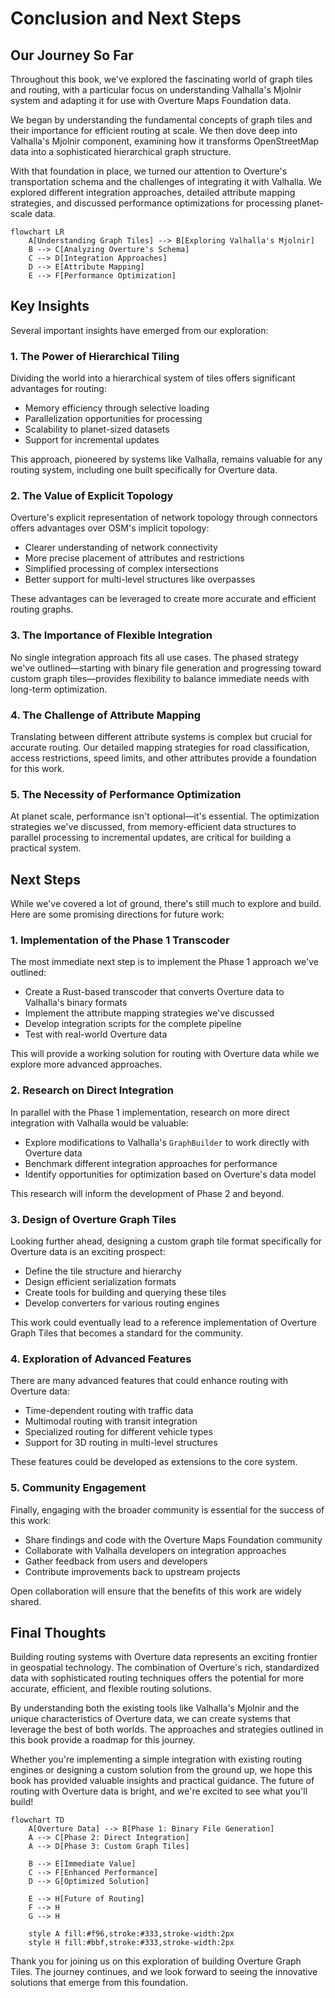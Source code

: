 # Conclusion and Next Steps

## Our Journey So Far

Throughout this book, we've explored the fascinating world of graph tiles and routing, with a particular focus on understanding Valhalla's Mjolnir system and adapting it for use with Overture Maps Foundation data.

We began by understanding the fundamental concepts of graph tiles and their importance for efficient routing at scale. We then dove deep into Valhalla's Mjolnir component, examining how it transforms OpenStreetMap data into a sophisticated hierarchical graph structure.

With that foundation in place, we turned our attention to Overture's transportation schema and the challenges of integrating it with Valhalla. We explored different integration approaches, detailed attribute mapping strategies, and discussed performance optimizations for processing planet-scale data.

```mermaid
flowchart LR
    A[Understanding Graph Tiles] --> B[Exploring Valhalla's Mjolnir]
    B --> C[Analyzing Overture's Schema]
    C --> D[Integration Approaches]
    D --> E[Attribute Mapping]
    E --> F[Performance Optimization]
```

## Key Insights

Several important insights have emerged from our exploration:

### 1. The Power of Hierarchical Tiling

Dividing the world into a hierarchical system of tiles offers significant advantages for routing:

- Memory efficiency through selective loading
- Parallelization opportunities for processing
- Scalability to planet-sized datasets
- Support for incremental updates

This approach, pioneered by systems like Valhalla, remains valuable for any routing system, including one built specifically for Overture data.

### 2. The Value of Explicit Topology

Overture's explicit representation of network topology through connectors offers advantages over OSM's implicit topology:

- Clearer understanding of network connectivity
- More precise placement of attributes and restrictions
- Simplified processing of complex intersections
- Better support for multi-level structures like overpasses

These advantages can be leveraged to create more accurate and efficient routing graphs.

### 3. The Importance of Flexible Integration

No single integration approach fits all use cases. The phased strategy we've outlined—starting with binary file generation and progressing toward custom graph tiles—provides flexibility to balance immediate needs with long-term optimization.

### 4. The Challenge of Attribute Mapping

Translating between different attribute systems is complex but crucial for accurate routing. Our detailed mapping strategies for road classification, access restrictions, speed limits, and other attributes provide a foundation for this work.

### 5. The Necessity of Performance Optimization

At planet scale, performance isn't optional—it's essential. The optimization strategies we've discussed, from memory-efficient data structures to parallel processing to incremental updates, are critical for building a practical system.

## Next Steps

While we've covered a lot of ground, there's still much to explore and build. Here are some promising directions for future work:

### 1. Implementation of the Phase 1 Transcoder

The most immediate next step is to implement the Phase 1 approach we've outlined:

- Create a Rust-based transcoder that converts Overture data to Valhalla's binary formats
- Implement the attribute mapping strategies we've discussed
- Develop integration scripts for the complete pipeline
- Test with real-world Overture data

This will provide a working solution for routing with Overture data while we explore more advanced approaches.

### 2. Research on Direct Integration

In parallel with the Phase 1 implementation, research on more direct integration with Valhalla would be valuable:

- Explore modifications to Valhalla's `GraphBuilder` to work directly with Overture data
- Benchmark different integration approaches for performance
- Identify opportunities for optimization based on Overture's data model

This research will inform the development of Phase 2 and beyond.

### 3. Design of Overture Graph Tiles

Looking further ahead, designing a custom graph tile format specifically for Overture data is an exciting prospect:

- Define the tile structure and hierarchy
- Design efficient serialization formats
- Create tools for building and querying these tiles
- Develop converters for various routing engines

This work could eventually lead to a reference implementation of Overture Graph Tiles that becomes a standard for the community.

### 4. Exploration of Advanced Features

There are many advanced features that could enhance routing with Overture data:

- Time-dependent routing with traffic data
- Multimodal routing with transit integration
- Specialized routing for different vehicle types
- Support for 3D routing in multi-level structures

These features could be developed as extensions to the core system.

### 5. Community Engagement

Finally, engaging with the broader community is essential for the success of this work:

- Share findings and code with the Overture Maps Foundation community
- Collaborate with Valhalla developers on integration approaches
- Gather feedback from users and developers
- Contribute improvements back to upstream projects

Open collaboration will ensure that the benefits of this work are widely shared.

## Final Thoughts

Building routing systems with Overture data represents an exciting frontier in geospatial technology. The combination of Overture's rich, standardized data with sophisticated routing techniques offers the potential for more accurate, efficient, and flexible routing solutions.

By understanding both the existing tools like Valhalla's Mjolnir and the unique characteristics of Overture data, we can create systems that leverage the best of both worlds. The approaches and strategies outlined in this book provide a roadmap for this journey.

Whether you're implementing a simple integration with existing routing engines or designing a custom solution from the ground up, we hope this book has provided valuable insights and practical guidance. The future of routing with Overture data is bright, and we're excited to see what you'll build!

```mermaid
flowchart TD
    A[Overture Data] --> B[Phase 1: Binary File Generation]
    A --> C[Phase 2: Direct Integration]
    A --> D[Phase 3: Custom Graph Tiles]
    
    B --> E[Immediate Value]
    C --> F[Enhanced Performance]
    D --> G[Optimized Solution]
    
    E --> H[Future of Routing]
    F --> H
    G --> H
    
    style A fill:#f96,stroke:#333,stroke-width:2px
    style H fill:#bbf,stroke:#333,stroke-width:2px
```

Thank you for joining us on this exploration of building Overture Graph Tiles. The journey continues, and we look forward to seeing the innovative solutions that emerge from this foundation.
